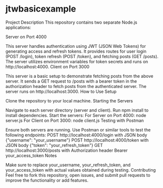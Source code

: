 # jtwbasicexample
Project Description
This repository contains two separate Node.js applications:

Server on Port 4000

This server handles authentication using JWT (JSON Web Tokens) for generating access and refresh tokens.
It provides routes for user login (POST /login), token refresh (POST /token), and fetching posts (GET /posts).
The server utilizes environment variables for token secrets and runs on http://localhost:4000.
Client on Port 3000

This server is a basic setup to demonstrate fetching posts from the above server.
It sends a GET request to /posts with a bearer token in the authorization header to fetch posts from the authenticated server.
The server runs on http://localhost:3000.
How to Use
Setup

Clone the repository to your local machine.
Starting the Servers

Navigate to each server directory (server and client).
Run npm install to install dependencies.
Start the servers:
For Server on Port 4000: node server.js
For Client on Port 3000: node client.js
Testing with Postman

Ensure both servers are running.
Use Postman or similar tools to test the following endpoints:
POST http://localhost:4000/login with JSON body {"username": "your_username"}
POST http://localhost:4000/token with JSON body {"token": "your_refresh_token"}
GET http://localhost:3000/posts with Authorization header Bearer your_access_token
Notes

Make sure to replace your_username, your_refresh_token, and your_access_token with actual values obtained during testing.
Contributing
Feel free to fork this repository, open issues, and submit pull requests to improve the functionality or add features.
